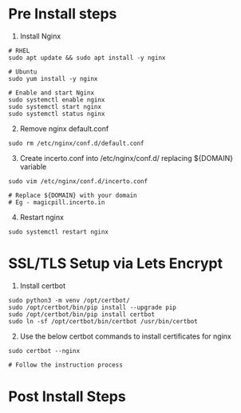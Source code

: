 # Pre Install steps

1. Install Nginx
```
# RHEL
sudo apt update && sudo apt install -y nginx

# Ubuntu
sudo yum install -y nginx

# Enable and start Nginx
sudo systemctl enable nginx
sudo systemctl start nginx
sudo systemctl status nginx
```

2. Remove nginx default.conf
```
sudo rm /etc/nginx/conf.d/default.conf
```

3. Create incerto.conf into /etc/nginx/conf.d/ replacing ${DOMAIN} variable
```
sudo vim /etc/nginx/conf.d/incerto.conf

# Replace ${DOMAIN} with your domain 
# Eg - magicpill.incerto.in
```

4. Restart nginx
```
sudo systemctl restart nginx
```

# SSL/TLS Setup via Lets Encrypt

1. Install certbot
```
sudo python3 -m venv /opt/certbot/
sudo /opt/certbot/bin/pip install --upgrade pip
sudo /opt/certbot/bin/pip install certbot
sudo ln -sf /opt/certbot/bin/certbot /usr/bin/certbot
```

2. Use the below certbot commands to install certificates for nginx
```
sudo certbot --nginx

# Follow the instruction process
```

# Post Install Steps
